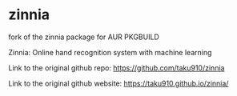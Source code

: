 # zinnia
fork of the zinnia package for AUR PKGBUILD

Zinnia: Online hand recognition system with machine learning

Link to the original github repo: https://github.com/taku910/zinnia

Link to the original github website: https://taku910.github.io/zinnia/
